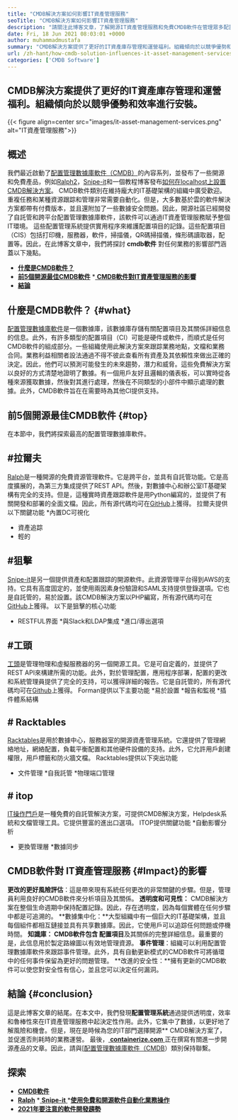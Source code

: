 ```yaml
---
title: "CMDB解決方案如何影響IT資產管理服務" 
seoTitle: "CMDB解決方案如何影響IT資產管理服務" 
description: "請關注此博客文章，了解開源IT資產管理服務和免費CMDB軟件在管理眾多配置項目中的重要性。" 
date: Fri, 18 Jun 2021 08:03:01 +0000
author: muhammadmustafa
summary: "CMDB解決方案提供了更好的IT資產庫存管理和運營福利。組織傾向於以競爭優勢和效率進行安裝。" 
url: /zh-hant/how-cmdb-solution-influences-it-asset-management-services/
categories: ['CMDB Software']
---
```


## CMDB解決方案提供了更好的IT資產庫存管理和運營福利。組織傾向於以競爭優勢和效率進行安裝。

{{< figure align=center src="images/it-asset-management-services.png" alt="IT資產管理服務">}}


## **概述**
我們最近啟動了[配置管理數據庫軟件（CMDB）][1]的內容系列，並發布了一些開源和免費產品，例如[Ralph][2][2]，[Snipe-it][3]和一個教程博客發布[如何在localhost上設置CMDB解決方案][4]。 CMDB軟件類別在維持龐大的IT基礎架構的組織中廣受歡迎。重複任務和某種資源跟踪和管理非常需要自動化。但是，大多數基於雲的軟件解決方案都帶有付費版本，並且還附加了一些數據安全問題。因此，開源社區已經開發了自託管和跨平台配置管理數據庫軟件，該軟件可以通過IT資產管理服務賦予整個IT環境。
這些配置管理系統提供實用程序來維護配置項目的記錄。這些配置項目（CIS）包括打印機，服務器，軟件，掃描儀，QR碼掃描儀，條形碼讀取器，配置等。因此，在此博客文章中，我們將探討 **cmdb軟件** 對任何業務的影響部門涵蓋以下幾點。
  * **[什麼是CMDB軟件？][5]**
  * **[前5個開源最佳CMDB軟件][6]**
  *[ **CMDB軟件對IT資產管理服務的影響** ][7]
  * **[結論][8]**

## **什麼是CMDB軟件？**   {#what}
[配置管理數據庫軟件][1]是一個數據庫，該數據庫存儲有關配置項目及其關係詳細信息的信息。此外，有許多類型的配置項目（CI）可能是硬件或軟件，而順式是任何CMDB軟件的組成部分。一些組織使用此解決方案來跟踪業務地點，文檔和業務合同。業務利益相關者設法通過不得不彼此查看所有資產及其依賴性來做出正確的決定。因此，他們可以預測可能發生的未來趨勢，潛力和威脅。這些免費解決方案以良好的方式清楚地證明了數據。有一個用戶友好且邏輯的儀表板，可以實時從各種來源獲取數據，然後對其進行處理，然後在不同類型的小部件中顯示處理的數據。此外，CMDB軟件旨在在需要時為其他CI提供支持。

## **前5個開源最佳CMDB軟件**   {#top}
在本節中，我們將探索最高的配置管理數據庫軟件。

## #拉爾夫
[Ralph][2]是一種開源的免費資源管理軟件。它是跨平台，並具有自託管功能。它是高度擴展的，為第三方集成提供了REST API。然後，對數據中心和辦公室IT基礎架構有完全的支持。但是，這種實時資產跟踪軟件是用Python編寫的，並提供了有關開發和部署的全面文檔。因此，所有源代碼均可在[GitHub][9]上獲得。
拉爾夫提供以下關鍵功能
  *內置DC可視化
  * 資產追踪
  * 輕的

## #狙擊
[Snipe-it][3]是另一個提供資產和配置跟踪的開源軟件。此資源管理平台得到AWS的支持。它具有高度固定的，並使用兩因素身份驗證和SAML支持提供登錄選項。它也是自託管的，易於設置。該CMDB解決方案以PHP編寫，所有源代碼均可在[GitHub][10]上獲得。
以下是狙擊的核心功能
  * RESTFUL界面
  *與Slack和LDAP集成
  *進口/導出選項

## #工頭
[工頭][11]是管理物理和虛擬服務器的另一個開源工具。它是可自定義的，並提供了REST API來構建所需的功能。此外，對於管理配置，應用程序部署，配置的更改和系統管理員提供了完全的支持，可以獲得詳細的報告。它是自託管的，所有源代碼均可在[Github][12]上獲得。
Forman提供以下主要功能
  *易於設置
  *報告和監視
  *插件體系結構

## # Racktables
[Racktables][13]是用於數據中心，服務器室的開源資產管理系統。它還提供了管理網絡地址，網絡配置，負載平衡配置和其他硬件設備的支持。此外，它允許用戶創建權限，用戶標籤和防火牆文檔。
Racktables提供以下突出功能
  * 文件管理
  *自我託管
  *物理端口管理

## # itop
[IT操作門戶][14]是一種免費的自託管解決方案，可提供CMDB解決方案，Helpdesk系統和文檔管理工具。它提供豐富的進出口選項。
ITOP提供關鍵功能
  *自動影響分析
  * 更換管理層
  *數據同步

## CMDB軟件對[][15] IT資產管理服務 {#Impact}的影響
**更改的更好風險評估**：這是帶來現有系統任何更改的非常關鍵的步驟。但是，管理員利用良好的CMDB軟件來分析項目及其關係。
**透明度和可見性：** CMDB解決方案在整個生命週期中保持配置記錄。因此，存在透明度，因為每個實體在任何步驟中都是可追溯的。
**數據集中化：**大型組織中有一個巨大的IT基礎架構，並且每個組件都相互鏈接並具有共享數據庫。因此，它使用戶可以追踪任何問題或停機時間。
**知識庫： **CMDB軟件包含** 配置項目**及其關係的完整詳細信息。最重要的是，此信息用於製定路線圖以有效地管理資源。
**事件管理**：組織可以利用配置管理數據庫軟件來跟踪事件管理。此外，具有自動更新模式的CMDB軟件可將循環中的任何事件保留為更好的問題管理。
**改進的安全性：**擁有更新的CMDB軟件可以使您對安全性有信心，並且您可以決定任何漏洞。

## **結論**   {#conclusion}
這是此博客文章的結尾。在本文中，我們發現**配置管理系統**通過提供透明度，效率和魯棒性來在IT資產管理服務中起決定性作用。此外，它集中了數據，以更好地了解風險和機會。但是，現在是時候為您的IT部門選擇開源** CMDB解決方案了，並促進否則耗時的業務運營。
最後，[ **containerize.com** ][16]正在撰寫有關進一步開源產品的文章。因此，請與[[][17][配置管理數據庫軟件（CMDB][1]）類別保持聯繫。

## 探索
  * **[CMDB軟件][1]**
  * **[Ralph][2]**
  *[ **Snipe-it** ][3]
  *[**使用免費和開源軟件自動化業務操作**][18]
  * **[2021年要注意的軟件開發趨勢][19]**

  
[1]: https://products.containerize.com/cmdb-software/
[2]: https://products.containerize.com/cmdb-software/ralph/
[3]: https://products.containerize.com/cmdb-software/snipe-it/
[4]: https://blog.containerize.com/cmdb-software/how-to-set-up-cmdb-solution-ralph-on-localhost/
[5]: #what
[6]: #top
[7]: #impact
[8]: #Conclusion
[9]: https://github.com/allegro/ralph
[10]: https://github.com/snipe/snipe-it
[11]: https://theforeman.org/
[12]: https://github.com/theforeman/foreman
[13]: https://www.racktables.org/
[14]: https://www.combodo.com/itop
[15]: https://blog.containerize.com/wp-admin/post.php?post=5864&action=edit#app
[16]: https://www.containerize.com/
[17]: https://products.containerize.com/single-sign-on/
[18]: https://blog.containerize.com/blogging/automate-business-operations-using-open-source-software/
[19]: https://blog.containerize.com/blockchain-platforms/software-development-trends-to-look-out-for-in-2021/
